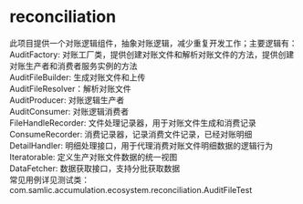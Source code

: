 # reconciliation
此项目提供一个对账逻辑组件，抽象对账逻辑，减少重复开发工作；主要逻辑有：<br>
AuditFactory: 对账工厂类，提供创建对账文件和解析对账文件的方法，提供创建对账生产者和消费者服务实例的方法<br>
AuditFileBuilder: 生成对账文件和上传<br>
AuditFileResolver：解析对账文件<br>
AuditProducer: 对账逻辑生产者<br>
AuditConsumer: 对账逻辑消费者<br>
FileHandleRecorder: 文件处理记录器，用于对账文件生成和消费记录<br>
ConsumeRecorder: 消费记录器，记录消费文件记录，已经对账明细<br>
DetailHandler: 明细处理接口，用于代理消费对账文件明细数据的逻辑行为<br>
Iteratorable: 定义生产对账文件数据的统一视图<br>
DataFetcher: 数据获取接口，支持分批获取数据
<br>
常见用例详见测试类：<br>
com.samlic.accumulation.ecosystem.reconciliation.AuditFileTest<br>